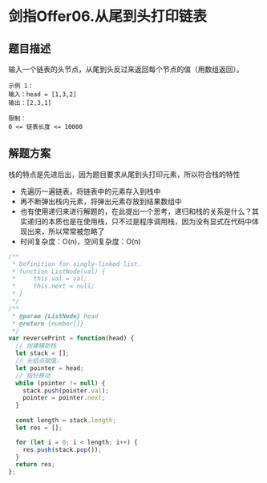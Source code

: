 # 剑指Offer06.从尾到头打印链表

## 题目描述 
输入一个链表的头节点，从尾到头反过来返回每个节点的值（用数组返回）。

```
示例 1：
输入：head = [1,3,2]
输出：[2,3,1]
 
限制：
0 <= 链表长度 <= 10000
```

## 解题方案
栈的特点是先进后出，因为题目要求从尾到头打印元素，所以符合栈的特性
- 先遍历一遍链表，将链表中的元素存入到栈中
- 再不断弹出栈内元素，将弹出元素存放到结果数组中
- 也有使用递归来进行解题的，在此提出一个思考，递归和栈的关系是什么？其实递归的本质也是在使用栈，只不过是程序调用栈，因为没有显式在代码中体现出来，所以常常被忽略了
- 时间复杂度：O(n)，空间复杂度：O(n)

```js
/**
 * Definition for singly-linked list.
 * function ListNode(val) {
 *     this.val = val;
 *     this.next = null;
 * }
 */
/**
 * @param {ListNode} head
 * @return {number[]}
 */
var reversePrint = function(head) {
  // 创建辅助栈
  let stack = [];
  // 头结点赋值，
  let pointer = head;
  // 指针移动
  while (pointer != null) {
    stack.push(pointer.val);
    pointer = pointer.next;
  }
  
  const length = stack.length;
  let res = [];

  for (let i = 0; i < length; i++) {
    res.push(stack.pop());
  }
  return res;
};
```
